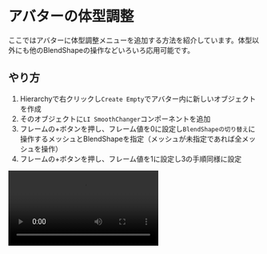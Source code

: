 # アバターの体型調整

ここではアバターに体型調整メニューを追加する方法を紹介しています。体型以外にも他のBlendShapeの操作などいろいろ応用可能です。

## やり方

1. Hierarchyで右クリックし`Create Empty`でアバター内に新しいオブジェクトを作成
2. そのオブジェクトに`LI SmoothChanger`コンポーネントを追加
3. フレームの+ボタンを押し、フレーム値を0に設定し`BlendShapeの切り替え`に操作するメッシュとBlendShapeを指定（メッシュが未指定であれば全メッシュを操作）
4. フレームの+ボタンを押し、フレーム値を1に設定し3の手順同様に設定

<video controls="controls" src="/images/ja/tutorial/morph.webm" />